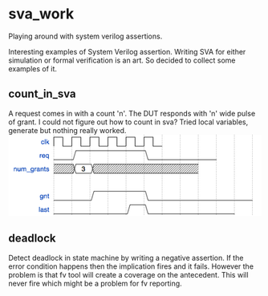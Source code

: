 # sva_work
Playing around with system verilog assertions.

Interesting examples of System Verilog assertion. Writing SVA for either simulation or formal verification is an art. So
decided to collect some examples of it.

## count_in_sva
A request comes in with a count 'n'. The DUT responds with 'n' wide pulse of grant. I could not figure out how to count in sva? Tried local variables, generate but nothing really worked.
![Example Waveform](https://github.com/sanjeevs/sva_work/blob/master/count_in_sva/wavedrom.png)

## deadlock
Detect deadlock in state machine by writing a negative assertion. If the error condition happens then the implication fires and it fails. However the problem is that fv tool will create a coverage on the antecedent. This will
never fire which might be a problem for fv reporting.
